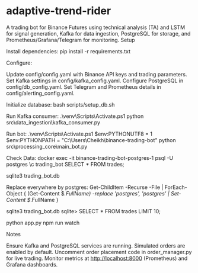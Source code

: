 ﻿# adaptive-trend-rider

A trading bot for Binance Futures using technical analysis (TA) and LSTM for signal generation, Kafka for data ingestion, PostgreSQL for storage, and Prometheus/Grafana/Telegram for monitoring.
Setup

Install dependencies:
pip install -r requirements.txt


Configure:

Update config/config.yaml with Binance API keys and trading parameters.
Set Kafka settings in config/kafka_config.yaml.
Configure PostgreSQL in config/db_config.yaml.
Set Telegram and Prometheus details in config/alerting_config.yaml.


Initialize database:
bash scripts/setup_db.sh


Run Kafka consumer:
.\venv\Scripts\Activate.ps1
python src\data_ingestion\kafka_consumer.py 


Run bot:
.\venv\Scripts\Activate.ps1
$env:PYTHONUTF8 = 1
$env:PYTHONPATH = "C:\Users\Cheikh\binance-trading-bot"
python src\processing_core\main_bot.py

Check Data:
docker exec -it binance-trading-bot-postgres-1 psql -U postgres 
\c trading_bot
SELECT * FROM trades;

sqlite3 trading_bot.db



Replace everywhere by postgres:
Get-ChildItem -Recurse -File | ForEach-Object {
    (Get-Content $_.FullName) -replace 'postgres', 'postgres' | Set-Content $_.FullName
}

sqlite3 trading_bot.db
sqlite> SELECT * FROM trades LIMIT 10;

python app.py
npm run watch

Notes

Ensure Kafka and PostgreSQL services are running.
Simulated orders are enabled by default. Uncomment order placement code in order_manager.py for live trading.
Monitor metrics at [http://localhost:8000](http://localhost:8000) (Prometheus) and Grafana dashboards.


